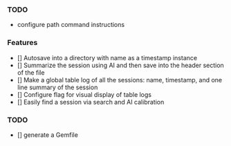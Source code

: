 ### TODO
- configure path command instructions

### Features
- [] Autosave into a directory with name as a timestamp instance 
- [] Summarize the session using AI and then save into the header section of the file
- [] Make a global table log of all the sessions: name, timestamp, and one line summary of the session
- [] Configure flag for visual display of table logs 
- [] Easily find a session via search and AI calibration

### TODO
- [] generate a Gemfile